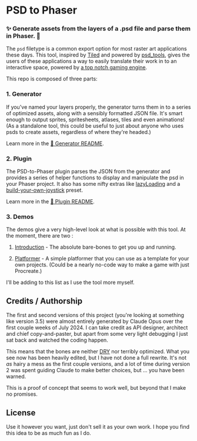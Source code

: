 # PSD to Phaser 

### ✨ Generate assets from the layers of a .psd file and parse them in Phaser. 🎉

The `psd` filetype is a common export option for most raster art applications these days.  This tool, inspired by [Tiled](https://www.mapeditor.org/) and powered by [psd_tools](https://pypi.org/project/psd-tools/), gives the users of these applications a way to easily translate their work in to an interactive space, powered by [a top notch gaming engine](https://phaser.io/).

This repo is composed of three parts: 

### 1. Generator 

If you've named your layers properly, the generator turns them in to a series of optimized assets, along with a sensibly formatted JSON file. It's smart enough to output sprites, spritesheets, atlases, tiles and even animations! (As a standalone tool, this could be useful to just about anyone who uses psds to create assets, regardless of where they're headed.)

Learn more in the [📄 Generator README](./generator/README.md).

### 2. Plugin 

The PSD-to-Phaser plugin parses the JSON from the generator and provides a series of helper functions to display and manipulate the psd in your Phaser project. It also has some nifty extras like [lazyLoading](/plugin/README.md#lazyload) and a [build-your-own-joystick](/plugin/README.md#joystick-sprite-zone-key) preset. 

Learn more in the [📄 Plugin README](./plugin/README.md).

### 3. Demos

The demos give a very high-level look at what is possible with this tool.  At the moment, there are two : 

1. [Introduction](/demos/1_introduction/) - The absolute bare-bones to get you up and running.

2. [Platformer](/demos/2_platformer/) - A simple platformer that you can use as a template for your own projects. (Could be a nearly no-code way to make a game with just Procreate.)

I'll be adding to this list as I use the tool more myself.


## Credits / Authorship

The first and second versions of this project (you're looking at something like version 3.5) were almost entirely generated by Claude Opus over the first couple weeks of July 2024. I can take credit as API designer, architect and chief copy-and-paster, but apart from some very light debugging I just sat back and watched the coding happen. 

This means that the bones are neither [DRY](https://en.wikipedia.org/wiki/Don%27t_repeat_yourself) nor terribly optimized.  What you see now has been heavily edited, but I have not done a full rewrite.  It's not _as_ hairy a mess as the first couple versions, and a lot of time during version 2 was spent guiding Claude to make better choices, but ... you have been warned. 

This is a proof of concept that seems to work well, but beyond that I make no promises. 

## License

Use it however you want, just don't sell it as your own work. I hope you find this idea to be as much fun as I do.